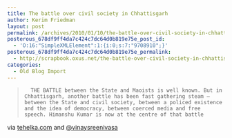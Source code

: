 ```yaml
---
title: The battle over civil society in Chhattisgarh
author: Kerim Friedman
layout: post
permalink: /archives/2010/01/10/the-battle-over-civil-society-in-chhattisgarh/
posterous_678df9ff4da7c424c7dc64d0b819e75e_post_id:
  - 'O:16:"SimpleXMLElement":1:{i:0;s:7:"9708910";}'
posterous_678df9ff4da7c424c7dc64d0b819e75e_permalink:
  - http://scrapbook.oxus.net/the-battle-over-civil-society-in-chhattisgarh
categories:
  - Old Blog Import
---
```

<div class="posterous_bookmarklet_entry">
  <blockquote class="posterous_medium_quote">
    
      THE BATTLE between the State and Maoists is well known. But in Chhattisgarh, another battle has been fast gathering steam — between the State and civil society, between a policed existence and the idea of democracy, between coerced media and free speech. Himanshu Kumar is now at the centre of that battle
    
  </blockquote>
  
  <div class="posterous_quote_citation">
    via <a href="http://tehelka.com/story_main43.asp?filename=Ne160110life_behind.asp" onclick="_gaq.push(['_trackEvent', 'outbound-article', 'http://tehelka.com/story_main43.asp?filename=Ne160110life_behind.asp', 'tehelka.com']);" >tehelka.com</a> and <a href="http://twitter.com/vinaysreenivasa" onclick="_gaq.push(['_trackEvent', 'outbound-article', 'http://twitter.com/vinaysreenivasa', '@vinaysreenivasa']);" >@vinaysreenivasa</a>
  


